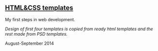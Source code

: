 ## [HTML&CSS templates](http://4unkur.github.io/html-css/)

My first steps in web development.

_Design of first four templates is copied from ready html templates and the rest made from PSD templates._

August-September 2014
